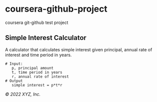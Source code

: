 # coursera-github-project
coursera git-github test project

## Simple Interest Calculator

A calculator that calculates simple interest given principal, annual rate of interest and time period in years.

```
# Input:
   p, principal amount
   t, time period in years
   r, annual rate of interest
# Output
   simple interest = p*t*r
```

_© 2022 XYZ, Inc._
